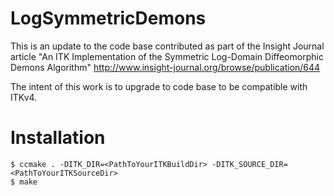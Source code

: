 LogSymmetricDemons
==================


This is an update to the code base contributed as part of the Insight Journal article
"An ITK Implementation of the Symmetric Log-Domain Diffeomorphic Demons Algorithm"
http://www.insight-journal.org/browse/publication/644

The intent of this work is to upgrade to code base to be compatible with ITKv4.

Installation
============
	$ ccmake . -DITK_DIR=<PathToYourITKBuildDir> -DITK_SOURCE_DIR=<PathToYourITKSourceDir>
	$ make

